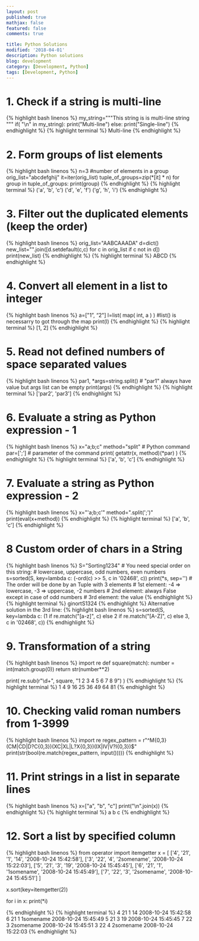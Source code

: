 ```yaml
---
layout: post
published: true
mathjax: false
featured: false
comments: true

title: Python Solutions
modified: '2018-04-01'
description: Python solutions
blog: development
category: [Development, Python]
tags: [Development, Python]
---
```

# 1. Check if a string is multi-line

{% highlight bash linenos %}
my_string="""This string is
is multi-line
string
"""
if( "\n" in my_string):
    print("Multi-line")
else:
    print("Single-line")
{% endhighlight %}
{% highlight terminal %}
Multi-line
{% endhighlight %}


# 2. Form groups of list elements

{% highlight bash linenos %}
n=3                               #number of elements in a group
orig_list="abcdefghij" 
it=iter(orig_list) 
tuple_of_groups=zip(*[it] * n) 
for group in tuple_of_groups:
    print(group)
{% endhighlight %}
{% highlight terminal %}
('a', 'b', 'c')
('d', 'e', 'f')
('g', 'h', 'i')
{% endhighlight %}


# 3. Filter out the duplicated elements (keep the order)

{% highlight bash linenos %}
orig_list="AABCAAADA" 
d=dict() 
new_list="".join([d.setdefault(c,c) for c in orig_list if c not in d]) 
print(new_list)
{% endhighlight %}
{% highlight terminal %}
ABCD
{% endhighlight %}


# 4. Convert all element in a list to integer

{% highlight bash linenos %}
a=["1”,  “2"]
l=list( map( int, a ) )    #list() is necessarry to got through the map
print(l)
{% endhighlight %}
{% highlight terminal %}
[1, 2]
{% endhighlight %}


# 5. Read not defined numbers of space separated values

{% highlight bash linenos %}
par1, *args=string.split()    # "par1" always have value but args list can be empty
print(args)
{% endhighlight %}
{% highlight terminal %}
['par2', 'par3']
{% endhighlight %}


# 6. Evaluate a string as Python expression - 1

{% highlight bash linenos %}
x="a;b;c"
method="split"                      # Python command
par=[';']                           # parameter of the command
print( getattr(x, method)(*par)  )
{% endhighlight %}
{% highlight terminal %}
['a', 'b', 'c']
{% endhighlight %}


# 7. Evaluate a string as Python expression - 2

{% highlight bash linenos %}
x="'a;b;c'"
method=".split(';')"
print(eval(x+method))
{% endhighlight %}
{% highlight terminal %}
['a', 'b', 'c']
{% endhighlight %}


# 8 Custom order of chars in a String

{% highlight bash linenos %}
S="Sorting1234"        # You need special order on this string:
                       # lowercase, uppercase, odd numbers, even numbers
s=sorted(S, key=lambda c: (-ord(c) >> 5, c in '02468', c))
print(*s, sep='')      # The order will be done by an Tuple with 3 elements
                       # 1st element: -4 => lowercase, -3 => uppercase, -2 numbers
                       # 2nd element: always False except in case of odd numbers
                       # 3rd element: the value
{% endhighlight %}
{% highlight terminal %}
ginortS1324
{% endhighlight %}
Alternative solution in the 3rd line:
{% highlight bash linenos %}
s=sorted(S, key=lambda c: (1 if re.match("[a-z]", c) else 2 if re.match("[A-Z]", c) else 3, c in '02468', c))
{% endhighlight %}


# 9. Transformation of a string

{% highlight bash linenos %}
import re
def square(match):
    number = int(match.group(0))
    return str(number**2)

print( re.sub(r"\d+", square, "1 2 3 4 5 6 7 8 9") )
{% endhighlight %}
{% highlight terminal %}
1 4 9 16 25 36 49 64 81
{% endhighlight %}


# 10. Checking valid roman numbers from 1-3999

{% highlight bash linenos %}
import re
regex_pattern = r"^M{0,3}(CM|CD|D?C{0,3})(XC|XL|L?X{0,3})(IX|IV|V?I{0,3})$"
print(str(bool(re.match(regex_pattern, input()))))
{% endhighlight %}


# 11. Print strings in a list in separate lines

{% highlight bash linenos %}
x=["a", "b", "c"]
print("\n".join(x))
{% endhighlight %}
{% highlight terminal %}
a
b
c
{% endhighlight %}


# 12. Sort a list by specified column

{% highlight bash linenos %}
from operator import itemgetter
x = [
 ['4', '21', '1', '14', '2008-10-24 15:42:58'], 
 ['3', '22', '4', '2somename', '2008-10-24 15:22:03'], 
 ['5', '21', '3', '19', '2008-10-24 15:45:45'], 
 ['6', '21', '1', '1somename', '2008-10-24 15:45:49'], 
 ['7', '22', '3', '2somename', '2008-10-24 15:45:51']
]

x.sort(key=itemgetter(2))

for i in x:
    print(*i)

{% endhighlight %}
{% highlight terminal %}
4 21 1 14 2008-10-24 15:42:58
6 21 1 1somename 2008-10-24 15:45:49
5 21 3 19 2008-10-24 15:45:45
7 22 3 2somename 2008-10-24 15:45:51
3 22 4 2somename 2008-10-24 15:22:03
{% endhighlight %}

